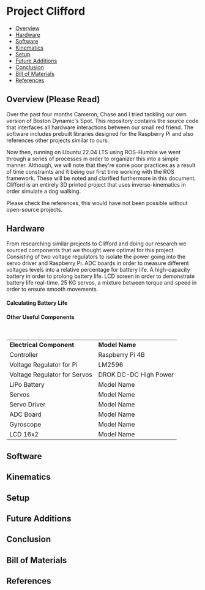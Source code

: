 
# Project Clifford


* [Overview](#overview)
* [Hardware](#hardware)
* [Software](#software)
* [Kinematics](#kinematics)
* [Setup](#setup)
* [Future Additions](#future-additions)
* [Conclusion](#conclusion)
* [Bill of Materials](#bill-of-materials)
* [References](#references)

## Overview (Please Read)
Over the past four months Cameron, Chase and I tried tackling our own version of Boston Dynamic's Spot. This repository contains the source code that interfaces all hardware interactions between our small red friend. The software includes prebuilt libraries designed for the Raspberry Pi and also references other projects similar to ours. 

Now then, running on Ubuntu 22.04 LTS using ROS-Humble we went through a series of processes in order to organizer this into a simple manner. Although, we will note that they're some poor practices as a result of time constraints and it being our first time working with the ROS framework. These will be noted and clarified furthermore in this document. Clifford is an entirely 3D printed project that uses inverse-kinematics in order simulate a dog walking.

Please check the references, this would have not been possible without open-source projects. 

## Hardware
From researching similar projects to Clifford and doing our research we sourced components that we thought were optimal for this project. Consisting of two voltage regulators to isolate the power going into the servo driver and Raspberry Pi. ADC boards in order to measure different voltages levels into a relative percentage for battery life. A high-capacity battery in order to prolong battery life. LCD screen in order to demonstrate battery life real-time. 25 KG servos, a mixture between torque and speed in order to ensure smooth movements. 

#### Calculating Battery Life 

#### Other Useful Components  

<br>
  
<table>
  <tr>
    <td> <b>Electrical Component </b></td>
    <td>  <b>Model Name </b>  </td>
  </tr>

  <tr>
    <td>Controller</td>
    <td>Raspberry Pi 4B</td>
  </tr>
  
   <tr>
    <td>Voltage Regulator for Pi</td>
    <td>LM2596</td>
  </tr>

 <tr>
    <td>Voltage Regulator for Servos</td>
    <td>DROK DC-DC High Power </td>
  </tr>

 <tr>
    <td>LiPo Battery</td>
    <td>Model Name</td>
</tr>

 <tr>
    <td>Servos</td>
    <td>Model Name</td>
</tr>

 <tr>
    <td>Servo Driver</td>
    <td>Model Name</td>
</tr>

 <tr>
    <td>ADC Board</td>
    <td>Model Name</td>
</tr>

 <tr>
    <td>Gyroscope</td>
    <td>Model Name</td>
</tr>

 <tr>
    <td>LCD 16x2</td>
    <td>Model Name</td>
</tr>
 
</table>




## Software

## Kinematics

## Setup

## Future Additions

## Conclusion

## Bill of Materials

## References

